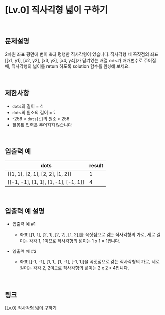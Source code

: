 # [Lv.0] 직사각형 넓이 구하기

<br>

## 문제설명
2차원 좌표 평면에 변이 축과 평행한 직사각형이 있습니다. 직사각형 네 꼭짓점의 좌표 [[x1, y1], [x2, y2], [x3, y3], [x4, y4]]가 담겨있는 배열 `dots`가 매개변수로 주어질 때, 직사각형의 넓이를 return 하도록 solution 함수를 완성해 보세요.

<br>

## 제한사항
- `dots`의 길이 = 4
- `dots`의 원소의 길이 = 2
- -256 < `dots[i]`의 원소 < 256
- 잘못된 입력은 주어지지 않습니다.

<br>

## 입출력 예
| dots | result |
|---|---|
| [[1, 1], [2, 1], [2, 2], [1, 2]] | 1 |
| [[-1, -1], [1, 1], [1, -1], [-1, 1]] | 4 |

<br>

## 입출력 예 설명
- 입출력 예 #1
    - 좌표 [[1, 1], [2, 1], [2, 2], [1, 2]]를 꼭짓점으로 갖는 직사각형의 가로, 세로 길이는 각각 1, 1이므로 직사각형의 넓이는 1 x 1 = 1입니다.

- 입출력 예 #2
    - 좌표 [[-1, -1], [1, 1], [1, -1], [-1, 1]]을 꼭짓점으로 갖는 직사각형의 가로, 세로 길이는 각각 2, 2이므로 직사각형의 넓이는 2 x 2 = 4입니다.

<br>

## 링크
[[Lv.0] 직사각형 넓이 구하기](https://school.programmers.co.kr/learn/courses/30/lessons/120860)
